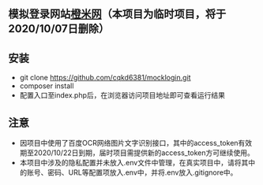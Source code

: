 ## 模拟登录网站[橙米网](https://www.chengmi.cn)（本项目为临时项目，将于2020/10/07日删除）
## 安装
- git clone https://github.com/cqkd6381/mocklogin.git
- composer install
- 配置入口至index.php后，在浏览器访问项目地址即可查看运行结果
## 注意
- 因项目中使用了百度OCR网络图片文字识别接口，其中的access_token有效期至2020/10/22日到期，届时项目需提供新的access_token方可继续使用。
- 本项目中涉及的隐私配置并未放入.env文件中管理，在真实项目中，请将其中的账号、密码、URL等配置项放入.env中，并将.env放入.gitignore中。
